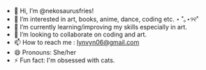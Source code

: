 - 👋 Hi, I’m @nekosaurusfries!
- 👀 I’m interested in art, books, anime, dance, coding etc. ⋆ ˚｡⋆୨୧˚
- 🌱 I’m currently learning/improving my skills especially in art.
- 💞️ I’m looking to collaborate on coding and art.
- 📫 How to reach me : lynvyn06@gmail.com
- 😄 Pronouns: She/her
- ⚡ Fun fact: I'm obsessed with cats.

<!---
nekosaurusfries/nekosaurusfries is a ✨ special ✨ repository because its `README.md` (this file) appears on your GitHub profile.
You can click the Preview link to take a look at your changes.
--->
